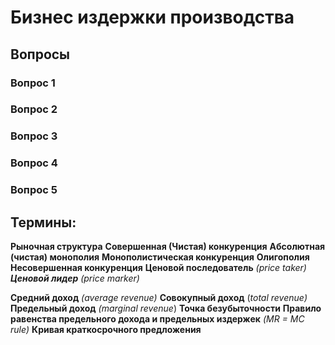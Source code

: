 
# Бизнес издержки производства
## Вопросы
### Вопрос 1
### Вопрос 2
### Вопрос 3
### Вопрос 4
### Вопрос 5




## Термины:
**Рыночная структура**
**Совершенная (Чистая) конкуренция**
**Абсолютная (чистая) монополия**
**Монополистическая конкуренция**
**Олигополия**
**Несовершенная конкуренция**
**Ценовой последователь** *(price taker)*
***Ценовой лидер*** *(price marker)* 

**Средний доход** *(average revenue)*
**Совокупный доход** (*total revenue)*
**Предельный доход** *(marginal revenue*)
**Точка безубыточности**
**Правило равенства предельного дохода и предельных издержек** *(MR = MC rule)*
**Кривая краткосрочного предложения** 
